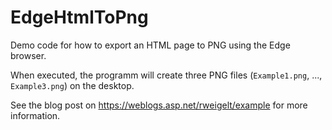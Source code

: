 # EdgeHtmlToPng
Demo code for how to export an HTML page to PNG using the Edge browser.

When executed, the programm will create three PNG files (`Example1.png`, ..., `Example3.png`) on the desktop.

See the blog post on https://weblogs.asp.net/rweigelt/example for more information.
